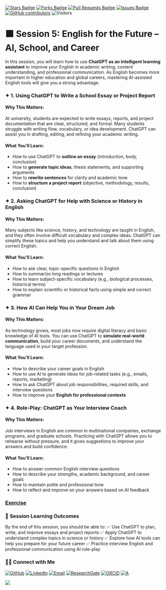 <a href="https://github.com/drshahizan/short-course/stargazers"><img src="https://img.shields.io/github/stars/drshahizan/short-course" alt="Stars Badge"/></a>
<a href="https://github.com/drshahizan/short-course/network/members"><img src="https://img.shields.io/github/forks/drshahizan/short-course" alt="Forks Badge"/></a>
<a href="https://github.com/drshahizan/short-course/pulls"><img src="https://img.shields.io/github/issues-pr/drshahizan/short-course" alt="Pull Requests Badge"/></a>
<a href="https://github.com/drshahizan/short-course"><img src="https://img.shields.io/github/issues/drshahizan/short-course" alt="Issues Badge"/></a>
<a href="https://github.com/drshahizan/short-course/graphs/contributors"><img alt="GitHub contributors" src="https://img.shields.io/github/contributors/drshahizan/short-course?color=2b9348"></a>
![Visitors](https://api.visitorbadge.io/api/visitors?path=https%3A%2F%2Fgithub.com%2Fdrshahizan%2Fshort-course&labelColor=%23d9e3f0&countColor=%23697689&style=flat)

# 🟧 **Session 5: English for the Future – AI, School, and Career**

In this session, you will learn how to use **ChatGPT as an intelligent learning assistant** to improve your English in academic writing, content understanding, and professional communication. As English becomes more important in higher education and global careers, mastering AI-assisted English tools will give you a strong advantage.

### ✦ 1. **Using ChatGPT to Write a School Essay or Project Report**

#### Why This Matters:

At university, students are expected to write essays, reports, and project documentation that are clear, structured, and formal. Many students struggle with writing flow, vocabulary, or idea development. ChatGPT can assist you in drafting, editing, and refining your academic writing.

#### What You’ll Learn:

* How to use ChatGPT to **outline an essay** (introduction, body, conclusion)
* How to **generate topic ideas**, thesis statements, and supporting arguments
* How to **rewrite sentences** for clarity and academic tone
* How to **structure a project report** (objective, methodology, results, conclusion)

### ✦ 2. **Asking ChatGPT for Help with Science or History in English**

#### Why This Matters:

Many subjects like science, history, and technology are taught in English, and they often involve difficult vocabulary and complex ideas. ChatGPT can simplify these topics and help you understand and talk about them using correct English.

#### What You’ll Learn:

* How to ask clear, topic-specific questions in English
* How to summarize long readings or lectures
* How to learn subject-specific vocabulary (e.g., biological processes, historical terms)
* How to explain scientific or historical facts using simple and correct grammar

### ✦ 3. **How AI Can Help You in Your Dream Job**

#### Why This Matters:

As technology grows, most jobs now require digital literacy and basic knowledge of AI tools. You can use ChatGPT to **simulate real-world communication**, build your career documents, and understand the language used in your target profession.

#### What You’ll Learn:

* How to describe your career goals in English
* How to use AI to generate ideas for job-related tasks (e.g., emails, reports, marketing)
* How to ask ChatGPT about job responsibilities, required skills, and interview questions
* How to improve your **English for professional contexts**

### ✦ 4. **Role-Play: ChatGPT as Your Interview Coach**

#### Why This Matters:

Job interviews in English are common in multinational companies, exchange programs, and graduate schools. Practicing with ChatGPT allows you to rehearse without pressure, and it gives suggestions to improve your answers and build confidence.

#### What You’ll Learn:

* How to answer common English interview questions
* How to describe your strengths, academic background, and career goals
* How to maintain polite and professional tone
* How to reflect and improve on your answers based on AI feedback

### [Exercise](exercise5.md)

### 🎯 **Session Learning Outcomes**

By the end of this session, you should be able to:
✅ Use ChatGPT to plan, write, and improve essays and project reports
✅ Apply ChatGPT to understand complex topics in science or history
✅ Explore how AI tools can help you prepare for your future career
✅ Practice interview English and professional communication using AI role-play

### 🙌🏻 Connect with Me
<p align="left">
    <a href="https://github.com/drshahizan" target="_blank"><img alt="GitHub" src="https://img.shields.io/badge/-@drshahizan-181717?style=flat-square&logo=GitHub&logoColor=white"></a>
    <a href="https://www.linkedin.com/in/drshahizan" target="_blank"><img alt="LinkedIn" src="https://img.shields.io/badge/-drshahizan-blue?style=flat-square&logo=Linkedin&logoColor=white&link=https://www.linkedin.com/in/drshahizan/"></a>
    <a href="mailto:shahizan@utm.my" target="_blank"><img alt="Email" src="https://img.shields.io/badge/-shahizan@utm.my-c14438?style=flat-square&logo=Gmail&logoColor=white&link=mailto:shahizan@utm.my.com"></a>
    <a href="https://www.researchgate.net/profile/Mohd-Othman-28" target="_blank"><img alt="ResearchGate" src="https://img.shields.io/badge/-ResearchGate-00CCBB?style=flat-square&logo=ResearchGate&logoColor=white"></a>
    <a href="https://orcid.org/0000-0003-4261-1873" target="_blank"><img alt="ORCID" src="https://img.shields.io/badge/-ORCID-A6CE39?style=flat-square&logo=ORCID&logoColor=white"></a> 
 <a href="https://visitorbadge.io/status?path=https%3A%2F%2Fgithub.com%2Fdrshahizan" target="_blank"><img alt="A" src="https://api.visitorbadge.io/api/visitors?path=https%3A%2F%2Fgithub.com%2Fdrshahizan&labelColor=%23697689&countColor=%23555555&style=plastic"></a>
 
![](https://hit.yhype.me/github/profile?user_id=81284918)
</p>

